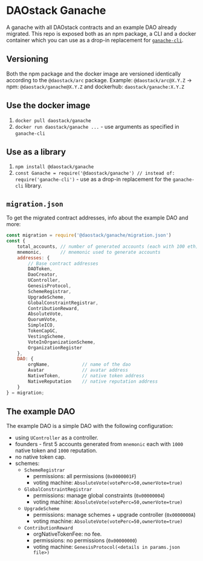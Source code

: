 # DAOstack Ganache

A ganache with all DAOstack contracts and an example DAO already migrated.
This repo is exposed both as an npm package, a CLI and a docker container which you can use as a drop-in replacement for [`ganache-cli`](https://github.com/trufflesuite/ganache-cli#using-ganache-cli).

## Versioning

Both the npm package and the docker image are versioned identically according to the `@daostack/arc` package.
Example: `@daostack/arc@X.Y.Z` -> npm: `@daostack/ganache@X.Y.Z` and dockerhub: `daostack/ganache:X.Y.Z`

## Use the docker image

1. `docker pull daostack/ganache`
2. `docker run daostack/ganache ...` - use arguments as specified in `ganache-cli`

## Use as a library

1. `npm install @daostack/ganache`
2. `const Ganache = require('@daostack/ganache') // instead of: require('ganache-cli')` - use as a drop-in replacement for the `ganache-cli` library.

## `migration.json`

To get the migrated contract addresses, info about the example DAO and more:

```javascript
const migration = require('@daostack/ganache/migration.json')
const {
    total_accounts, // number of generated accounts (each with 100 eth)
    mnemonic,       // mnemonic used to generate accounts
    addresses: {
        // Base contract addresses
        DAOToken,
        DaoCreator,
        UController,
        GenesisProtocol,
        SchemeRegistrar,
        UpgradeScheme,
        GlobalConstraintRegistrar,
        ContributionReward,
        AbsoluteVote,
        QuorumVote,
        SimpleICO,
        TokenCapGC,
        VestingScheme,
        VoteInOrganizationScheme,
        OrganizationRegister
    },
    DAO: {
        orgName,            // name of the dao
        Avatar              // avatar address
        NativeToken,        // native token address
        NativeReputation    // native reputation address
    }
} = migration;
```

## The example DAO

The example DAO is a simple DAO with the following configuration:

- using `UController` as a controller.
- founders - first 5 accounts generated from `mnemonic` each with `1000` native token and `1000` reputation.
- no native token cap.
- schemes:
  - `SchemeRegistrar`
    - permissions: all permissions (`0x0000001F`)
    - voting machine: `AbsoluteVote(votePerc=50,ownerVote=true)`
  - `GlobalConstraintRegistrar`
    - permissions: manage global constraints (`0x00000004`)
    - voting machine: `AbsoluteVote(votePerc=50,ownerVote=true)`
  - `UpgradeScheme`
    - permissions: manage schemes + upgrade controller (`0x0000000A`)
    - voting machine: `AbsoluteVote(votePerc=50,ownerVote=true)`
  - `ContributionReward`
    - orgNativeTokenFee: no fee.
    - permissions: no permissions (`0x00000000`)
    - voting machine: `GenesisProtocol(<details in params.json file>)`
